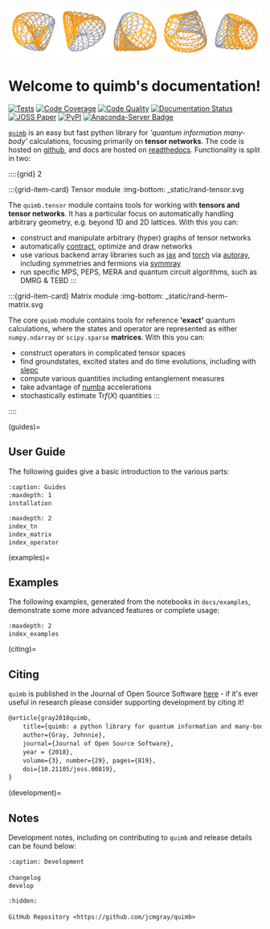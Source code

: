 <img src="_static/kagome-contract-treeset-2.png" alt="quimb" width="800px">

# Welcome to quimb's documentation!

[![Tests](https://github.com/jcmgray/quimb/actions/workflows/tests.yml/badge.svg)](https://github.com/jcmgray/quimb/actions/workflows/tests.yml)
[![Code Coverage](https://codecov.io/gh/jcmgray/quimb/branch/main/graph/badge.svg)](https://codecov.io/gh/jcmgray/quimb)
[![Code Quality](https://app.codacy.com/project/badge/Grade/3c7462a3c45f41fd9d8f0a746a65c37c)](https://www.codacy.com/gh/jcmgray/quimb/dashboard?utm_source=github.com&amp;utm_medium=referral&amp;utm_content=jcmgray/quimb&amp;utm_campaign=Badge_Grade)
[![Documentation Status](https://readthedocs.org/projects/quimb/badge/?version=latest)](http://quimb.readthedocs.io/en/latest/?badge=latest)
[![JOSS Paper](http://joss.theoj.org/papers/10.21105/joss.00819/status.svg)](https://doi.org/10.21105/joss.00819)
[![PyPI](https://img.shields.io/pypi/v/quimb?color=teal)](https://pypi.org/project/quimb/)
[![Anaconda-Server Badge](https://anaconda.org/conda-forge/quimb/badges/version.svg)](https://anaconda.org/conda-forge/quimb)

[`quimb`](https://github.com/jcmgray/quimb) is an easy but fast python library for *'quantum information many-body'* calculations, focusing primarily on **tensor networks**. The code is hosted on [github](https://github.com/jcmgray/quimb), and docs are hosted on [readthedocs](http://quimb.readthedocs.io/en/latest/). Functionality is split in two:

::::{grid} 2

:::{grid-item-card} Tensor module
:img-bottom: _static/rand-tensor.svg

The `quimb.tensor` module contains tools for working with **tensors and tensor networks**. It has a particular focus on automatically handling arbitrary geometry, e.g. beyond 1D and 2D lattices. With this you can:

- construct and manipulate arbitrary (hyper) graphs of tensor networks
- automatically [contract](https://cotengra.readthedocs.io), optimize and draw networks
- use various backend array libraries such as [jax](https://jax.readthedocs.io) and [torch](https://pytorch.org/) via [autoray](https://github.com/jcmgray/autoray/), including symmetries and fermions via [symmray](https://github.com/jcmgray/symmray)
- run specific MPS, PEPS, MERA and quantum circuit algorithms, such as DMRG & TEBD
:::

:::{grid-item-card} Matrix module
:img-bottom: _static/rand-herm-matrix.svg

The core `quimb` module contains tools for reference **'exact'** quantum calculations, where the states and operator are represented as either `numpy.ndarray` or `scipy.sparse` **matrices**. With this you can:

- construct operators in complicated tensor spaces
- find groundstates, excited states and do time evolutions, including with [slepc](https://slepc.upv.es/)
- compute various quantities including entanglement measures
- take advantage of [numba](https://numba.pydata.org) accelerations
- stochastically estimate $\mathrm{Tr}f(X)$ quantities
:::

::::


(guides)=
## User Guide

The following guides give a basic introduction to the various parts:

```{toctree}
:caption: Guides
:maxdepth: 1
installation
```
```{toctree}
:maxdepth: 2
index_tn
index_matrix
index_operator
```


(examples)=
## Examples

The following examples, generated from the notebooks in ``docs/examples``,
demonstrate some more advanced features or complete usage:

```{toctree}
:maxdepth: 2
index_examples
```


(citing)=
## Citing

``quimb`` is published in the Journal of Open Source Software
[here](https://doi.org/10.21105/joss.00819) - if it's ever useful in research
please consider supporting development by citing it!

```latex
@article{gray2018quimb,
    title={quimb: a python library for quantum information and many-body calculations},
    author={Gray, Johnnie},
    journal={Journal of Open Source Software},
    year = {2018},
    volume={3}, number={29}, pages={819},
    doi={10.21105/joss.00819},
}
```


(development)=
## Notes

Development notes, including on contributing to ``quimb`` and release details
can be found below:

```{toctree}
:caption: Development

changelog
develop
```

```{toctree}
:hidden:

GitHub Repository <https://github.com/jcmgray/quimb>
```